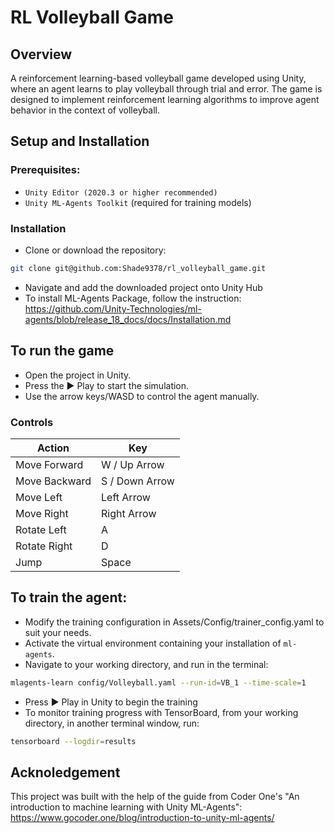 # RL Volleyball Game

## Overview
A reinforcement learning-based volleyball game developed using Unity, where an agent learns to play volleyball through trial and error. The game is designed to implement reinforcement learning algorithms to improve agent behavior in the context of volleyball.

## Setup and Installation
### Prerequisites:
- `Unity Editor (2020.3 or higher recommended)`
- `Unity ML-Agents Toolkit` (required for training models)

### Installation
- Clone or download the repository:
```bash
git clone git@github.com:Shade9378/rl_volleyball_game.git
```
- Navigate and add the downloaded project onto Unity Hub
- To install ML-Agents Package, follow the instruction: https://github.com/Unity-Technologies/ml-agents/blob/release_18_docs/docs/Installation.md

## To run the game
- Open the project in Unity.
- Press the ▶️ Play to start the simulation.
- Use the arrow keys/WASD to control the agent manually.

### Controls
| Action | Key |
|---------|--------|
| Move Forward |	W / Up Arrow |
| Move Backward |	S / Down Arrow |
| Move Left | Left Arrow |
| Move Right | Right Arrow |
| Rotate Left	| A |
| Rotate Right	| D | 
| Jump |	Space |

## To train the agent:
- Modify the training configuration in Assets/Config/trainer_config.yaml to suit your needs.
- Activate the virtual environment containing your installation of `ml-agents`.
- Navigate to your working directory, and run in the terminal:
```bash
mlagents-learn config/Volleyball.yaml --run-id=VB_1 --time-scale=1
```
- Press ▶️ Play in Unity to begin the training
- To monitor training progress with TensorBoard, from your working directory, in another terminal window, run:
```bash
tensorboard --logdir=results
```

## Acknoledgement
This project was built with the help of the guide from Coder One's "An introduction to machine learning with Unity ML-Agents": https://www.gocoder.one/blog/introduction-to-unity-ml-agents/
